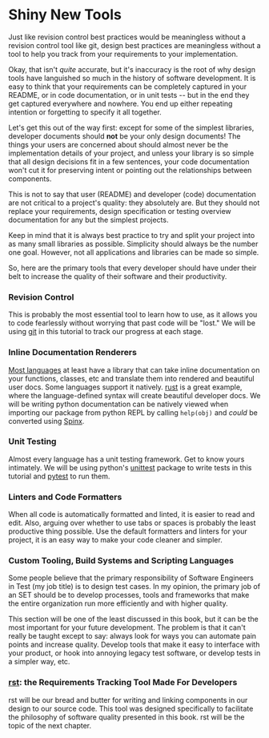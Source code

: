 # Shiny New Tools
Just like revision control best practices would be meaningless without
a revision control tool like git, design best practices are
meaningless without a tool to help you track from your requirements to
your implementation.

Okay, that isn't *quite* accurate, but it's inaccuracy is the root of why
design tools have languished so much in the history of software
development. It is easy to think that your requirements can be
completely captured in your README, or in code documentation,
or in unit tests -- but in the end they get captured everywhere
and nowhere. You end up either repeating intention or forgetting to
specify it all together.

Let's get this out of the way first: except for some of the
simplest libraries, developer documents should **not** be your only design
documents! The things your users are concerned about should almost never be
the implementation details of your project, and unless your library is so
simple that all design decisions fit in a few sentences, your code
documentation won't cut it for preserving intent or pointing out the
relationships between components.

This is not to say that user (README) and developer (code) documentation
are not critical to a project's quality: they absolutely are. But they
should not replace your requirements, design specification or
testing overview documentation for any but the simplest projects.

Keep in mind that it is always best practice to try and split your
project into as many small libraries as possible. Simplicity should always be
the number one goal. However, not all applications and libraries can be
made so simple.

So, here are the primary tools that every developer should have
under their belt to increase the quality of their software and
their productivity.

### Revision Control
This is probably the most essential tool to learn how to use,
as it allows you to code fearlessly without worrying that past code will
be "lost." We will be using [git][1] in this tutorial to track our progress at
each stage.

### Inline Documentation Renderers
[Most languages][2] at least have a library that can take inline
documentation on your functions, classes, etc and translate
them into rendered and beautiful user docs. Some languages
support it natively. [rust][3] is a great example, where the
language-defined syntax will create beautiful developer docs.
We will be writing python documentation can be natively viewed when importing
our package from python REPL by calling `help(obj)` and *could* be converted
using [Spinx][4].

### Unit Testing
Almost every language has a unit testing framework. Get
to know yours intimately. We will be using python's [unittest][5]
package to write tests in this tutorial and [pytest][6] to run
them.

### Linters and Code Formatters
When all code is automatically formatted and linted, it is easier
to read and edit. Also, arguing over whether to use tabs or spaces
is probably the least productive thing possible. Use the default
formatters and linters for your project, it is an easy way to make
your code cleaner and simpler.

### Custom Tooling, Build Systems and Scripting Languages
Some people believe that the primary responsibility of Software Engineers
in Test (my job title) is to design test cases. In my opinion, the primary job
of an SET should be to develop
processes, tools and frameworks that make the entire organization run
more efficiently and with higher quality.

This section will be one of the least discussed in this book, but
it can be the most important for your future development. The problem is
that it can't really be taught except to say: always look for ways
you can automate pain points and increase quality. Develop tools that
make it easy to interface with your product, or hook into annoying legacy test
software, or develop tests in a simpler way, etc.

### [rst][7]: the Requirements Tracking Tool Made For Developers
rst will be our bread and butter for writing and linking components in our
design to our source code. This tool was designed specifically to facilitate the
philosophy of software quality presented in this book. rst will be the topic of
the next chapter.

[1]: https://git-scm.com/
[2]: http://rosettacode.org/wiki/Documentation
[3]: https://doc.rust-lang.org/std/
[4]: http://www.sphinx-doc.org/en/1.5.1/
[5]: https://docs.python.org/3.6/library/unittest.html
[6]: http://doc.pytest.org/en/latest/
[7]: https://github.com/vitiral/rst
